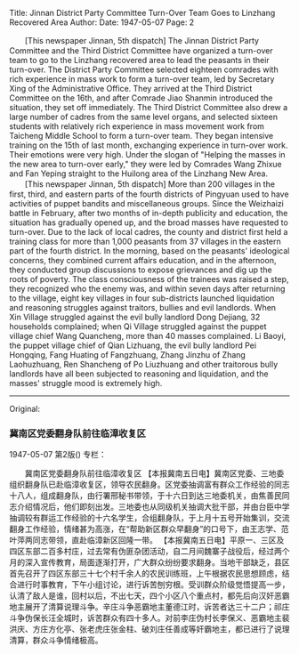 Title: Jinnan District Party Committee Turn-Over Team Goes to Linzhang Recovered Area
Author:
Date: 1947-05-07
Page: 2

　　[This newspaper Jinnan, 5th dispatch] The Jinnan District Party Committee and the Third District Committee have organized a turn-over team to go to the Linzhang recovered area to lead the peasants in their turn-over. The District Party Committee selected eighteen comrades with rich experience in mass work to form a turn-over team, led by Secretary Xing of the Administrative Office. They arrived at the Third District Committee on the 16th, and after Comrade Jiao Shanmin introduced the situation, they set off immediately. The Third District Committee also drew a large number of cadres from the same level organs, and selected sixteen students with relatively rich experience in mass movement work from Taicheng Middle School to form a turn-over team. They began intensive training on the 15th of last month, exchanging experience in turn-over work. Their emotions were very high. Under the slogan of "Helping the masses in the new area to turn-over early," they were led by Comrades Wang Zhixue and Fan Yeping straight to the Huilong area of the Linzhang New Area.
　　[This newspaper Jinnan, 5th dispatch] More than 200 villages in the first, third, and eastern parts of the fourth districts of Pingyuan used to have activities of puppet bandits and miscellaneous groups. Since the Weizhaizi battle in February, after two months of in-depth publicity and education, the situation has gradually opened up, and the broad masses have requested to turn-over. Due to the lack of local cadres, the county and district first held a training class for more than 1,000 peasants from 37 villages in the eastern part of the fourth district. In the morning, based on the peasants' ideological concerns, they combined current affairs education, and in the afternoon, they conducted group discussions to expose grievances and dig up the roots of poverty. The class consciousness of the trainees was raised a step, they recognized who the enemy was, and within seven days after returning to the village, eight key villages in four sub-districts launched liquidation and reasoning struggles against traitors, bullies and evil landlords. When Xin Village struggled against the evil bully landlord Dong Dejiang, 32 households complained; when Qi Village struggled against the puppet village chief Wang Quancheng, more than 40 masses complained. Li Baoyi, the puppet village chief of Qian Lizhuang, the evil bully landlord Pei Hongqing, Fang Huating of Fangzhuang, Zhang Jinzhu of Zhang Laohuzhuang, Ren Shancheng of Po Liuzhuang and other traitorous bully landlords have all been subjected to reasoning and liquidation, and the masses' struggle mood is extremely high.



<hr /> 

Original: 


### 冀南区党委翻身队前往临漳收复区

1947-05-07
第2版()
专栏：

　　冀南区党委翻身队前往临漳收复区
    【本报冀南五日电】冀南区党委、三地委组织翻身队已赴临漳收复区，领导农民翻身。区党委抽调富有群众工作经验的同志十八人，组成翻身队，由行署邢秘书带领，于十六日到达三地委机关，由焦善民同志介绍情况后，他们即刻出发。三地委也从同级机关抽调大批干部，并由台臣中学抽调较有群运工作经验的十六名学生，合组翻身队，于上月十五号开始集训，交流翻身工作经验，情绪甚为高涨，在“帮助新区群众早翻身”的口号下，由王志学、范叶萍两同志带领，直赴临漳新区回隆一带。
    【本报冀南五日电】平原一、三区及四区东部二百多村庄，过去常有伪匪杂团活动，自二月间魏寨子战役后，经过两个月的深入宣传教育，局面逐渐打开，广大群众纷纷要求翻身。当地干部缺乏，县区首先召开了四区东部三十七个村千余人的农民训练班，上午根据农民思想顾虑，结合进行时事教育，下午小组讨论，进行诉苦刨穷根。受训群众阶级觉悟提高一步，认清了敌人是谁，回村以后，不出七天，四个小区八个重点村，都先后向汉奸恶霸地主展开了清算说理斗争。辛庄斗争恶霸地主董德江时，诉苦者达三十二户；祁庄斗争伪保长汪全城时，诉苦群众有四十多人。对前李庄伪村长李保义、恶霸地主裴洪庆、方庄方化亭、张老虎庄张金柱、破刘庄任善成等奸霸地主，都已进行了说理清算，群众斗争情绪极高。
